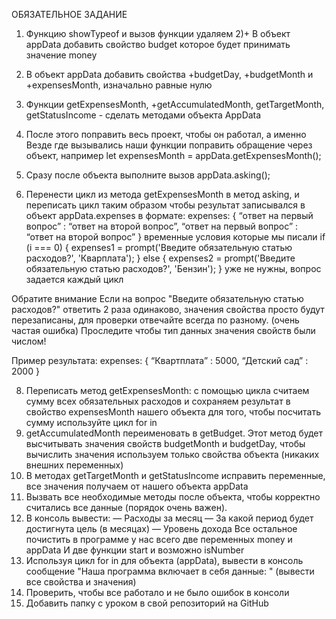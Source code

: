 ОБЯЗАТЕЛЬНОЕ ЗАДАНИЕ
1) Функцию showTypeof и вызов функции удаляем
2)+ В объект appData добавить свойство budget которое будет принимать значение money
3) В объект appData добавить свойства +budgetDay, +budgetMonth и +expensesMonth, изначально равные нулю
4) Функции getExpensesMonth, +getAccumulatedMonth, getTargetMonth, getStatusIncome - сделать методами объекта AppData
5) После этого поправить весь проект, чтобы он работал, а именно
Везде где вызывались наши функции поправить обращение через объект, например
let expensesMonth = appData.getExpensesMonth();
6) Сразу после объекта выполните вызов appData.asking();

7) Перенести цикл из метода getExpensesMonth в метод asking, и переписать цикл таким образом чтобы результат записывался в объект  appData.expenses
    в формате:
    expenses: {
        “ответ на первый вопрос” : “ответ на второй вопрос”,
        “ответ на первый вопрос” : “ответ на второй вопрос”
    }
    временные условия которые мы писали
    if (i === 0) {
        expenses1 = prompt('Введите обязательную статью расходов?', 'Кварплата');
    } else {
        expenses2 = prompt('Введите обязательную статью расходов?', 'Бензин');
    }
    уже не нужны, вопрос задается каждый цикл


Обратите внимание Если на вопрос "Введите обязательную статью расходов?" ответить 2 раза одинаково, значения свойства просто будут перезаписаны, для проверки отвечайте всегда по разному. (очень частая ошибка)
Проследите чтобы тип данных значения свойств были числом!

Пример результата:
expenses: {
    “Квартплата” : 5000,
    “Детский сад” : 2000
}


8) Переписать метод getExpensesMonth: с помощью цикла считаем сумму всех обязательных расходов и сохраняем результат в свойство expensesMonth нашего объекта
для того, чтобы посчитать сумму используйте цикл for in
9) getAccumulatedMonth переименовать в getBudget. Этот метод будет высчитывать значения свойств budgetMonth и budgetDay, чтобы вычислить значения используем только свойства объекта (никаких внешних переменных)
10) В методах getTargetMonth и getStatusIncome исправить переменные, все значения получаем от нашего объекта appData
11) Вызвать все необходимые методы после объекта, чтобы корректно считались все данные (порядок очень важен).
12) В консоль вывести:
    — Расходы за месяц
    — За какой период будет достигнута цель (в месяцах)
    — Уровень дохода
Все остальное почистить в программе у нас всего две переменных money и appData
И две функции start и возможно isNumber
13) Используя цикл for in для объекта (appData), вывести в консоль сообщение "Наша программа включает в себя данные: " (вывести все свойства и значения)
14) Проверить, чтобы все работало и не было ошибок в консоли
15) Добавить папку с уроком в свой репозиторий на GitHub
